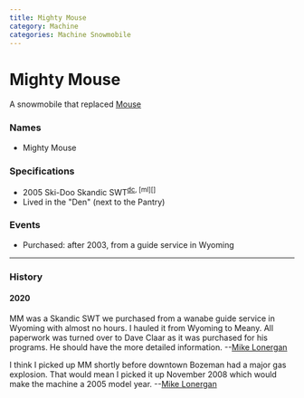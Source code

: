 ```yaml
---
title: Mighty Mouse
category: Machine
categories: Machine Snowmobile
---
```

# Mighty Mouse

A snowmobile that replaced [Mouse](Mouse)

### Names
- Mighty Mouse

### Specifications
- 2005 Ski-Doo Skandic SWT<sup>[dc][], [ml][]</sup>
- Lived in the "Den" (next to the Pantry)

### Events
- Purchased: after 2003, from a guide service in Wyoming


---
### History
#### 2020

MM was a Skandic SWT we purchased from a wanabe guide service in Wyoming with almost no hours. I hauled it from Wyoming to Meany. All paperwork was turned over to Dave Claar as it was purchased for his programs. He should have the more detailed information. --[Mike Lonergan](Mike-Lonergan)

I think I picked up MM shortly before downtown Bozeman had a major gas explosion.  That would mean I picked it up November 2008 which would make the machine a 2005 model year. --[Mike Lonergan](Mike-Lonergan)

[dc]: Dave-Claar
